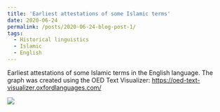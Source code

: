 ```yaml
---
title: 'Earliest attestations of some Islamic terms'
date: 2020-06-24
permalink: /posts/2020-06-24-blog-post-1/
tags:
  - Historical linguistics
  - Islamic
  - English
---
```


Earliest attestations of some Islamic terms in the English language. The graph was created using the OED Text Visualizer: https://oed-text-visualizer.oxfordlanguages.com/ 

<img src="https://github.com/Muhsabrys/Muhsabrys.github.io/blob/master/images/IslamicTerms.png">
